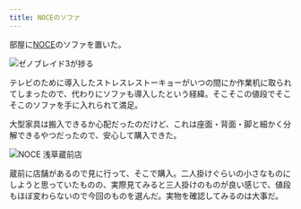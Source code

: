 ```yaml
---
title: NOCEのソファ
---
```

部屋に[NOCE](https://www.noce.co.jp/)のソファを置いた。

![](https://lh4.googleusercontent.com/9OnvE10tvQn-oDRmyOHxrRwwl94dKsuB9WIboM9g-EBd0ezIUUAzE1efkb6hKyyy0hEA_eZBJMnQxGJ9wpsmchRMXmKhgrIJfdLbIB1z5ZxsXqHPou13lX2sskTZ7EwyR-R0BtWQMrZLiQ06NwLdrj5R3cfnoI7gpn7OE0TndeoLm5Vj2fVf2As6Aw "ゼノブレイド3が捗る")

テレビのために導入したストレスレストーキョーがいつの間にか作業机に取られてしまったので、代わりにソファも導入したという経緯。そこそこの値段でそこそこのソファを手に入れられて満足。

大型家具は搬入できるか心配だったのだけど、これは座面・背面・脚と細かく分解できるやつだったので、安心して購入できた。

![](https://lh6.googleusercontent.com/QgU7bFFxURpDEnM7bTqjxgAzrDW9JIA265wU6uU43wWs7yyI5QsbyGrXwDqnawuFnI0DrFb2qxaAjOqB4-hHgNWXrz_ZB-IzFOqGf-KLVe759XAImcHULI0xT_eKd5JIqULoujhM1GoLpJGkusbSReavoAKsItpjLRgVN3Qsw59Okwh2kDYf16Vnwg "NOCE 浅草蔵前店")

蔵前に店舗があるので見に行って、そこで購入。二人掛けぐらいの小さなものにしようと思っていたものの、実際見てみると三人掛けのものが良い感じで、値段もほぼ変わらないので今回のものを選んだ。実物を確認してみるのは大事だ。
